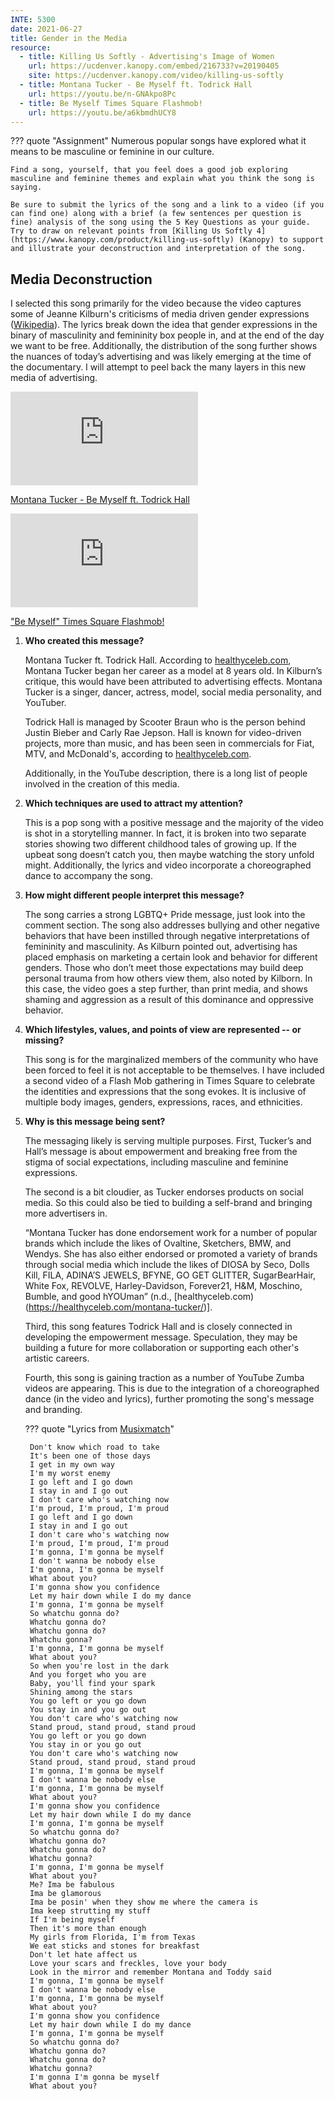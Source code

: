 ```yaml
---
INTE: 5300
date: 2021-06-27
title: Gender in the Media
resource:
  - title: Killing Us Softly - Advertising's Image of Women
    url: https://ucdenver.kanopy.com/embed/216733?v=20190405
    site: https://ucdenver.kanopy.com/video/killing-us-softly
  - title: Montana Tucker - Be Myself ft. Todrick Hall
    url: https://youtu.be/n-GNAkpo8Pc
  - title: Be Myself Times Square Flashmob!
    url: https://youtu.be/a6kbmdhUCY8
---
```


??? quote "Assignment"
    Numerous popular songs have explored what it means to be masculine or feminine in our culture.

    Find a song, yourself, that you feel does a good job exploring masculine and feminine themes and explain what you think the song is saying.

    Be sure to submit the lyrics of the song and a link to a video (if you can find one) along with a brief (a few sentences per question is fine) analysis of the song using the 5 Key Questions as your guide. Try to draw on relevant points from [Killing Us Softly 4](https://www.kanopy.com/product/killing-us-softly) (Kanopy) to support and illustrate your deconstruction and interpretation of the song.

## Media Deconstruction

I selected this song primarily for the video because the video captures some of Jeanne Kilburn's criticisms of media driven gender expressions ([Wikipedia](https://en.wikipedia.org/wiki/Gender_expression)). The lyrics break down the idea that gender expressions in the binary of masculinity and femininity box people in, and at the end of the day we want to be free. Additionally, the distribution of the song further shows the nuances of today’s advertising and was likely emerging at the time of the documentary. I will attempt to peel back the many layers in this new media of advertising.

<div class="aspect-ratio aspect-ratio--16-9">
  <iframe class="aspect-ratio--content" src="https://www.youtube-nocookie.com/embed/n-GNAkpo8Pc" title="YouTube video player" frameborder="0" allow="accelerometer; autoplay; clipboard-write; encrypted-media; gyroscope; picture-in-picture" allowfullscreen></iframe>
</div>

[Montana Tucker - Be Myself ft. Todrick Hall](https://youtu.be/n-GNAkpo8Pc)

<div class="aspect-ratio aspect-ratio--16-9">
  <iframe class="aspect-ratio--content" src="https://www.youtube-nocookie.com/embed/a6kbmdhUCY8" title="YouTube video player" frameborder="0" allow="accelerometer; autoplay; clipboard-write; encrypted-media; gyroscope; picture-in-picture" allowfullscreen></iframe>
</div>

["Be Myself" Times Square Flashmob!](https://youtu.be/a6kbmdhUCY8)

1. **Who created this message?**

    Montana Tucker ft. Todrick Hall. According to [healthyceleb.com](https://healthyceleb.com/montana-tucker/), Montana Tucker began her career as a model at 8 years old. In Kilburn’s critique, this would have been attributed to advertising effects. Montana Tucker is a singer, dancer, actress, model, social media personality, and YouTuber.

    Todrick Hall is managed by Scooter Braun who is the person behind Justin Bieber and Carly Rae Jepson. Hall is known for video-driven projects, more than music, and has been seen in commercials for Fiat, MTV, and McDonald's, according to [healthyceleb.com](https://healthyceleb.com/todrick-hall/).

    Additionally, in the YouTube description, there is a long list of people involved in the creation of this media.

2. **Which techniques are used to attract my attention?**

    This is a pop song with a positive message and the majority of the video is shot in a storytelling manner. In fact, it is broken into two separate stories showing two different childhood tales of growing up. If the upbeat song doesn’t catch you, then maybe watching the story unfold might. Additionally, the lyrics and video incorporate a choreographed dance to accompany the song.

3. **How might different people interpret this message?**

    The song carries a strong LGBTQ+ Pride message, just look into the comment section. The song also addresses bullying and other negative behaviors that have been instilled through negative interpretations of femininity and masculinity. As Kilburn pointed out, advertising has placed emphasis on marketing a certain look and behavior for different genders. Those who don’t meet those expectations may build deep personal trauma from how others view them, also noted by Kilborn. In this case, the video goes a step further, than print media, and shows shaming and aggression as a result of this dominance and oppressive behavior.

4. **Which lifestyles, values, and points of view are represented -- or missing?**

    This song is for the marginalized members of the community who have been forced to feel it is not acceptable to be themselves. I have included a second video of a Flash Mob gathering in Times Square to celebrate the identities and expressions that the song evokes. It is inclusive of multiple body images, genders, expressions, races, and ethnicities.

5. **Why is this message being sent?**

    The messaging likely is serving multiple purposes. First, Tucker’s and Hall’s message is about empowerment and breaking free from the stigma of social expectations, including masculine and feminine expressions.

    The second is a bit cloudier, as Tucker endorses products on social media. So this could also be tied to building a self-brand and bringing more advertisers in.

    “Montana Tucker has done endorsement work for a number of popular brands which include the likes of Ovaltine, Sketchers, BMW, and Wendys. She has also either endorsed or promoted a variety of brands through social media which include the likes of DIOSA by Seco, Dolls Kill, FILA, ADINA’S JEWELS, BFYNE, GO GET GLITTER, SugarBearHair, White Fox, REVOLVE, Harley-Davidson, Forever21, H&M, Moschino, Bumble, and good hYOUman” (n.d., [healthyceleb.com)(https://healthyceleb.com/montana-tucker/)].

    Third, this song features Todrick Hall and is closely connected in developing the empowerment message. Speculation, they may be building a future for more collaboration or supporting each other's artistic careers.

    Fourth, this song is gaining traction as a number of YouTube Zumba videos are appearing. This is due to the integration of a choreographed dance (in the video and lyrics), further promoting the song's message and branding.

    ??? quote "Lyrics from [Musixmatch](https://www.musixmatch.com/)"

        Don't know which road to take  
        It's been one of those days  
        I get in my own way  
        I'm my worst enemy  
        I go left and I go down  
        I stay in and I go out  
        I don't care who's watching now  
        I'm proud, I'm proud, I'm proud  
        I go left and I go down  
        I stay in and I go out  
        I don't care who's watching now  
        I'm proud, I'm proud, I'm proud  
        I'm gonna, I'm gonna be myself  
        I don't wanna be nobody else  
        I'm gonna, I'm gonna be myself  
        What about you?  
        I'm gonna show you confidence  
        Let my hair down while I do my dance  
        I'm gonna, I'm gonna be myself  
        So whatchu gonna do?  
        Whatchu gonna do?  
        Whatchu gonna do?  
        Whatchu gonna?  
        I'm gonna, I'm gonna be myself  
        What about you?  
        So when you're lost in the dark  
        And you forget who you are  
        Baby, you'll find your spark  
        Shining among the stars  
        You go left or you go down  
        You stay in and you go out  
        You don't care who's watching now  
        Stand proud, stand proud, stand proud  
        You go left or you go down  
        You stay in or you go out  
        You don't care who's watching now  
        Stand proud, stand proud, stand proud  
        I'm gonna, I'm gonna be myself  
        I don't wanna be nobody else  
        I'm gonna, I'm gonna be myself  
        What about you?  
        I'm gonna show you confidence  
        Let my hair down while I do my dance  
        I'm gonna, I'm gonna be myself  
        So whatchu gonna do?  
        Whatchu gonna do?  
        Whatchu gonna do?  
        Whatchu gonna?  
        I'm gonna, I'm gonna be myself  
        What about you?  
        Me? Ima be fabulous  
        Ima be glamorous  
        Ima be posin' when they show me where the camera is  
        Ima keep strutting my stuff  
        If I'm being myself  
        Then it's more than enough  
        My girls from Florida, I'm from Texas  
        We eat sticks and stones for breakfast  
        Don't let hate affect us  
        Love your scars and freckles, love your body  
        Look in the mirror and remember Montana and Toddy said  
        I'm gonna, I'm gonna be myself  
        I don't wanna be nobody else  
        I'm gonna, I'm gonna be myself  
        What about you?  
        I'm gonna show you confidence  
        Let my hair down while I do my dance  
        I'm gonna, I'm gonna be myself  
        So whatchu gonna do?  
        Whatchu gonna do?  
        Whatchu gonna do?  
        Whatchu gonna?  
        I'm gonna I'm gonna be myself  
        What about you?
